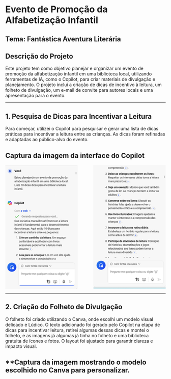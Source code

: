 # **Evento de Promoção da Alfabetização Infantil**
## Tema: **Fantástica Aventura Literária**

## **Descrição do Projeto**
Este projeto tem como objetivo planejar e organizar um evento de promoção da alfabetização infantil em uma biblioteca local, utilizando ferramentas de IA, como o Copilot, para criar materiais de divulgação e planejamento. O projeto inclui a criação de dicas de incentivo à leitura, um folheto de divulgação, um e-mail de convite para autores locais e uma apresentação para o evento.

---

## **1. Pesquisa de Dicas para Incentivar a Leitura**

Para começar, utilizei o Copilot para pesquisar e gerar uma lista de dicas práticas para incentivar a leitura entre as crianças. As dicas foram refinadas e adaptadas ao público-alvo do evento.

## **Captura da imagem da interface do Copilot**
<div style="display: flex; flex-direction: row; justify-content: space-between;">
  <img src="output/1lista_incentivo_leitu.png" alt="Pesquisa de Dicas no Copilot" style="width: 45%; margin-right: 5%;">
  <img src="output/2lista_encentivo.png" alt="Pesquisa de Dicas no Copilot 2" style="width: 45%;">
</div>

---

## **2. Criação do Folheto de Divulgação**

O folheto foi criado utilizando o Canva, onde escolhi um modelo visual delicado e Lúdico. O texto adicionado foi gerado pelo Copilot na etapa de dicas para incentivar leitura, retirei algumas dessas dicas e montei o folheto, e as imagens já algumas já tinha no folheto e uma biblioteca gratuita de ícones e fotos. O layout foi ajustado para garantir clareza e impacto visual.

## **Captura da imagem mostrando o modelo escolhido no Canva para personalizar.
